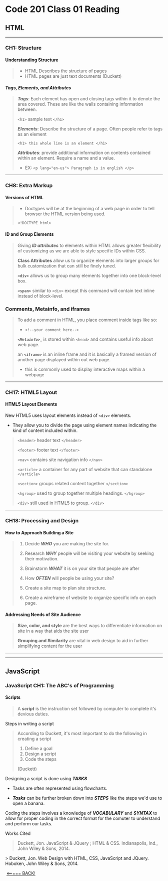 # Code 201 Class 01 Reading

## HTML

___

### CH1: Structure

#### Understanding Structure

>* HTML Describes the structure of pages
>* HTML pages are just text documents
(Duckett)

#### ___Tags, Elements, and Attributes___

>___Tags___: Each element has open and closing tags within it to denote the area covered. These are like the walls containing information between.
>
>`<h1>` sample text `</h1>`
>
 >___Elements___: Describe the structure of a page. Often people refer to tags  as an element
>
 >`<h1> this whole line is an element </h1>`
>
>___Attributes___: provide additional information on contents contained within an element. Require a name and a value.
>
>* EX: `<p lang="en-us"> Paragraph is in english </p>`

___

### CH8: Extra Markup

#### Versions of HTML

>* Doctypes will be at the beginning of a web page in order to tell browser the HTML version being used.
>
>` <!DOCTYPE html> `

#### ID and Group Elements

>Giving ___*ID attributes*___ to elements within HTML allows greater flexibility of customizing as we are able to style specific IDs within CSS.
>
>____Class Attributes____ allow us to organize elements into larger groups for bulk customization that can still be finely tuned.
>
>____`<div>`____ allows us to group many elements together into one block-level box.
>
>____`<span>`____ similar to `<div>` except this command will contain text inline instead of block-level.

### Comments, Metainfo, and iframes

>To add a comment in HTML, you place comment inside tags like so:
>
>* ` <!--your comment here--> `
>
>___`<Metainfo>`____ is stored within `<head>` and contains useful info about web page.
>
>an ____`<iframe>`____ is an inline frame and it is basically a framed version of another page displayed within out web page.
>
>* this is commonly used to display interactive maps within a webpage

___

### CH17: HTML5 Layout

#### HTML5 Layout Elements

New HTML5 uses layout elements instead of `<div>` elements.

* They allow you to divide the page using element names indicating the kind of content included within.

> `<header>` header text `</header>`
>
> `<footer>` footer text `</footer>`
>
> `<nav>` contains site navigation info `</nav>`
>
> `<article>` a container for any part of website that can standalone `</article>`
>
> `<section>` groups related content together `</section>`
>
> `<hgroup>` used to group together multiple headings. `</hgroup>`
>
> `<div>` still used in HTML5 to group. `</div>`

___

### CH18: Processing and Design

#### How to Approach Building a Site

>1. Decide ___WHO___ you are making the site for.
>
>2. Research ___WHY___ people will be visiting your website by seeking their motivation.
>
>3. Brainstorm ___WHAT___ it is on your site that people are after
>
>4. How ___OFTEN___ will people be using your site?
>
>5. Create a site map to plan site structure.
>
>6. Create a wireframe of website to organize specific info on each page.

#### Addressing Needs of Site Audience

>____Size, color, and style____ are the best ways to differentiate information on site in a way that aids the site user
>
> ____Grouping and Similarity____ are vital in web design to aid in further simplifying content for the user
___
___

## JavaScript

### JavaScript CH1: The ABC's of Programming

#### Scripts

> A ___script___ is the instruction set followed by computer to complete it's devious duties.
>
Steps in writing a script
> According to Duckett, it's most important to do the following in creating a script
>
> 1. Define a goal
> 2. Design a script
> 3. Code the steps
>
>(Duckett)

Designing a script is done using ___TASKS___

* Tasks are often represented using flowcharts.

* ___Tasks___ can be further broken down into ___STEPS___ like the steps we'd use to open a banana.

Coding the steps involves a knowledge of ___VOCABULARY___ and ___SYNTAX___ to allow for proper coding in the correct format for the comuter to understand and perform our tasks.

Works Cited

> Duckett, Jon. JavaScript & JQuery ; HTML & CSS. Indianapolis, Ind., John Wiley & Sons, 2014.
>
‌> Duckett, Jon. Web Design with HTML, CSS, JavaScript and JQuery. Hoboken, John Wiley & Sons, 2014.

‌
[<===== BACK!](README.md)